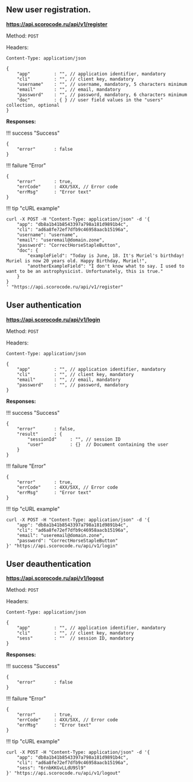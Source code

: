 ## New user registration.

**https://api.scorocode.ru/api/v1/register**

Method: `POST`

Headers:

`Content-Type: application/json`

```
{
    "app"         : "", // application identifier, mandatory
    "cli"         : "", // client key, mandatory
    "username"    : "", // username, mandatory, 5 characters minimum
    "email"       : "", // email, mandatory
    "password"    : "", // password, mandatory, 6 characters minimum
    "doc"         : { } // user field values in the "users" collection, optional
}
```

**Responses:**

!!! success "Success"

```
{
    "error"       : false
}
```

!!! failure "Error"

```
{
    "error"       : true,
    "errCode"     : 4XX/5XX, // Error code
    "errMsg"      : "Error text"
}
```

!!! tip "cURL example"

```
curl -X POST -H "Content-Type: application/json" -d '{
    "app": "db8a1b41b8543397a798a181d9891b4c",
    "cli": "ad6a8fe72ef7dfb9c46958aacb15196a",
    "username": "username",
    "email": "useremail@domain.zone",
    "password": "CorrectHorseStapleButton",
    "doc": {
        "exampleField": "Today is June, 18. It's Muriel's birthday! Muriel is now 20 years old. Happy Birthday, Muriel!",
        "anotherExampleField": "I don't know what to say. I used to want to be an astrophysicist. Unfortunately, this is true."
    }
}
' "https://api.scorocode.ru/api/v1/register"
```

## User authentication

**https://api.scorocode.ru/api/v1/login**

Method: `POST`

Headers:

`Content-Type: application/json`

```
{
    "app"         : "", // application identifier, mandatory
    "cli"         : "", // client key, mandatory
    "email"       : "", // email, mandatory
    "password"    : "", // password, mandatory
}
```

**Responses:**

!!! success "Success"

```
{
    "error"       : false,
    "result"      : {
        "sessionId"     : "", // session ID
        "user"          : {}  // Document containing the user
    }
}
```

!!! failure "Error"

```
{
    "error"       : true,
    "errCode"     : 4XX/5XX, // Error code
    "errMsg"      : "Error text"
}
```

!!! tip "cURL example"

```
curl -X POST -H "Content-Type: application/json" -d '{
    "app": "db8a1b41b8543397a798a181d9891b4c",
    "cli": "ad6a8fe72ef7dfb9c46958aacb15196a",
    "email": "useremail@domain.zone",
    "password": "CorrectHorseStapleButton"
}' "https://api.scorocode.ru/api/v1/login"
```

## User deauthentication

**https://api.scorocode.ru/api/v1/logout**

Method: `POST`

Headers:

`Content-Type: application/json`

```
{
    "app"         : "", // application identifier, mandatory
    "cli"         : "", // client key, mandatory
    "sess"        : ""  // session ID, mandatory
}
```

**Responses:**

!!! success "Success"

```
{
    "error"       : false
}
```

!!! failure "Error"

```
{
    "error"       : true,
    "errCode"     : 4XX/5XX, // Error code
    "errMsg"      : "Error text"
}
```

!!! tip "cURL example"

```
curl -X POST -H "Content-Type: application/json" -d '{
    "app": "db8a1b41b8543397a798a181d9891b4c",
    "cli": "ad6a8fe72ef7dfb9c46958aacb15196a",
    "sess": "6rnbKKGvLLdU9Sl9"
}' "https://api.scorocode.ru/api/v1/logout"
```